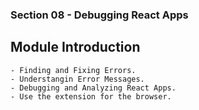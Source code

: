 ### Section 08 - Debugging React Apps

## Module Introduction

    - Finding and Fixing Errors.
    - Understangin Error Messages.
    - Debugging and Analyzing React Apps.
    - Use the extension for the browser.
